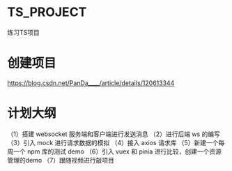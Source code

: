 # TS_PROJECT
练习TS项目
# 创建项目 
https://blog.csdn.net/PanDa____/article/details/120613344
# 计划大纲
（1）搭建 websocket 服务端和客户端进行发送消息
（2）进行后端 ws 的编写
（3）引入 mock 进行请求数据的模拟
（4）接入 axios 请求库
（5）新建一个每周一个 npm 库的测试 demo 
（6）引入 vuex 和 pinia 进行比较，创建一个资源管理的demo
（7）跟随视频进行敲项目
